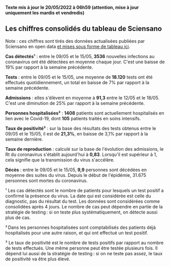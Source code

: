 <strong>Texte mis à jour le 20/05/2022 à 06h59 (attention, mise à jour uniquement les mardis et vendredis)</strong><h2>Les chiffres consolidés du tableau de Sciensano</h2><p>Note : ces chiffres sont tirés des données actualisées publiées par Sciensano en open data <a href='https://datastudio.google.com/embed/u/0/reporting/c14a5cfc-cab7-4812-848c-0369173148ab/page/ZwmOB_blank'>et mises sous forme de tableau ici</a>.<p><strong>Cas détectés¹</strong> :  entre le 09/05 et le 15/05,<strong> 3536</strong> nouvelles infections au coronavirus ont été détectées en moyenne chaque jour. C'est une baisse de 19% par rapport à la semaine précédente.<p><strong>Tests</strong> :  entre le 09/05 et le 15/05, une moyenne de<strong> 18.120</strong> tests ont été effectués quotidiennement, un total en baisse de 7% par rapport à la semaine précédente.<p><strong>Admissions</strong> : elles s'élèvent en moyenne à <strong> 91,3</strong>  entre le 12/05 et le 18/05. C'est une diminution de 25% par rapport à la semaine précédente.<p><strong>Personnes hospitalisées²</strong> : <strong>1408</strong> patients sont actuellement hospitalisés en lien avec le Covid-19, dont <strong>105</strong> patients traités en soins intensifs.<p><strong>Taux de positivité³</strong> : sur la base des résultats des tests obtenus  entre le 09/05 et le 15/05, il est de <strong>21,3%</strong>, en baisse de 3,1% par rapport à la semaine dernière.<p><strong>Taux de reproduction</strong> : calculé sur la base de l'évolution des admissions, le Rt du coronavirus s'établit aujourd'hui à <strong>0,83</strong>. Lorsqu'il est supérieur à 1, cela signifie que la transmission du virus s'accélère.<p><strong>Décès</strong> :  entre le 09/05 et le 15/05,<strong> 9,9</strong> personnes sont décédées en moyenne des suites du virus. Depuis le début de l'épidémie, 31.675 personnes sont mortes du coronavirus.<p>¹ Les cas détectés sont le nombre de patients pour lesquels un test positif a confirmé la présence du virus. La date qui est considérée est celle du diagnostic, pas du résultat du test. Les données sont considérées comme consolidées après 4 jours. Le nombre de cas peut dépendre en partie de la stratégie de testing : si on teste plus systématiquement, on détecte aussi plus de cas.<p>² Dans les personnes hospitalisées sont comptabilisés des patients déjà hospitalisés pour une autre raison, et qui ont effectué un test positif.<p>³ Le taux de positivité est le nombre de tests positifs par rapport au nombre de tests effectués. Une même personne peut être testée plusieurs fois. Il dépend lui aussi de la stratégie de testing : si on ne teste pas assez, le taux de positivité va être plus élevé.